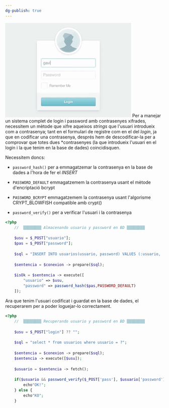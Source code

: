 ```yaml
---
dg-publish: true
---
```


![06-login-password.gif](/img/user/01%20Apuntes/PHP%20Teoria%20Batoi/imagenes/06/06-login-password.gif)
Per a manejar un sistema complet de login i password amb contrasenyes xifrades, necessitem un mètode que xifre aqueixos *strings* que l'usuari introdueix com a contrasenya; tant en el formulari de registre com en el del *login*, ja que en codificar una contrasenya, després hem de descodificar-la per a comprovar que totes dues *contrasenyes (la que introdueix l'usuari en el login i la que tenim en la base de dades) coincidisquen.

Necessitem doncs:

- `password_hash()` per a emmagatzemar la contrasenya en la base de dades a l'hora de fer el *INSERT*
- `PASSWORD_DEFAULT` emmagatzemem la contrasenya usant el mètode d'encriptació bcrypt

- `PASSWORD_BCRYPT` emmagatzemem la contrasenya usant l'algorisme CRYPT_BLOWFISH compatible amb crypt()

- `password_verify()` per a verificar l'usuari i la contrasenya

``` php
<?php
    //  ▒▒▒▒▒▒▒▒ Almacenando usuario y password en BD ▒▒▒▒▒▒▒▒

    $usu = $_POST["usuario"];
    $pas = $_POST["password"];

    $sql = "INSERT INTO usuarios(usuario, password) VALUES (:usuario, :password)";

    $sentencia = $conexion -> prepare($sql);

    $isOk = $sentencia -> execute([
        "usuario" => $usu,
        "password" => password_hash($pas,PASSWORD_DEFAULT)
    ]);
```

Ara que tenim l'usuari codificat i guardat en la base de dades, el recuperarem per a poder loguejar-lo correctament.
``` php
<?php
    //  ▒▒▒▒▒▒▒▒ Recuperando usuario y password en BD ▒▒▒▒▒▒▒▒

    $usu = $_POST["login"] ?? "";

    $sql = "select * from usuarios where usuario = ?";

    $sentencia = $conexion -> prepare($sql);
    $sentencia -> execute([$usu]);

    $usuario = $sentencia -> fetch();

    if($usuario && password_verify($_POST['pass'], $usuario['password'])) {
        echo"OK!";
    } else {
        echo"KO";
    }
```
